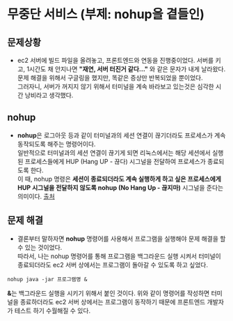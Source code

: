 # 무중단 서비스 (부제: nohup을 곁들인)

## 문제상황
- ec2 서버에 빌드 파일을 올려놓고, 프론트엔드와 연동을 진행중이었다.
서버를 키고, 1시간도 채 안지나면 <b>"재연, 서버 터진거 같다..."</b> 와 같은 문자가 내게 날라왔다.   
문제 해결을 위해서 구글링을 했지만, 똑같은 증상만 반복되었을 뿐이었다.  
그러자니, 서버가 꺼지지 않기 위해서 터미널을 계속 바라보고 있는것은 심각한 시간 낭비라고 생각했다.  

## nohup
- <b>nohup</b>은 로그아웃 등과 같이 터미널과의 세션 연결이 끊기더라도 프로세스가 계속 동작되도록 해주는 명령어이다.   
일반적으로 터미널과의 세션 연결이 끊기게 되면 리눅스에서는 해당 세션에서 실행된 프로세스들에게 HUP (Hang UP - 끊다) 시그널을 전달하여 프로세스가 종료되도록 한다.   
이 때, nohup 명령은 <b>세션이 종료되더라도 계속 실행하게 하고 싶은 프로세스에게 HUP 시그널을 전달하지 않도록 nohup (No Hang Up - 끊지마)</b> 시그널을 준다는 의미이다.
[출처](https://www.devkuma.com/docs/linux/nohup/)

## 문제 해결
- 결론부터 말하자면 <b>nohup</b> 명령어를 사용해서 프로그램을 실행해야 문제 해결을 할 수 있는 것이었다.   
따라서, 나는 nohup 명령어를 통해 프로그램을 백그라운드 실행 시켜서 터미널이 종료되더라도 ec2 서버 상에서는 프로그램이 돌아갈 수 있도록 하고 싶었다.   
```
nohup java -jar 프로그램명 &
```
<b>&</b>는 백그라운드 실행을 시키기 위해서 붙인 것이다. 위와 같이 명령어를 작성하면 터미널을 종료하더라도 ec2 서버 상에서는 프로그램이 동작하기 때문에 프론트엔드 개발자가 테스트 하기 수월해질 수 있다.